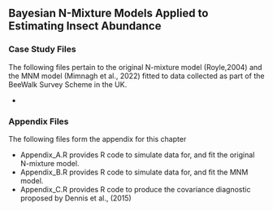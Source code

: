 ## Bayesian N-Mixture Models Applied to Estimating Insect Abundance 


### Case Study Files
The following files pertain to the original N-mixture model (Royle,2004) and the MNM model (Mimnagh et al., 2022) fitted to data collected as part of the BeeWalk Survey Scheme in the UK. 

* 


### Appendix Files
The following files form the appendix for this chapter
* Appendix_A.R provides R code to simulate data for, and fit the original N-mixture model.
* Appendix_B.R provides R code to simulate data for, and fit the MNM model.
* Appendix_C.R provides R code to produce the covariance diagnostic proposed by Dennis et al., (2015)
